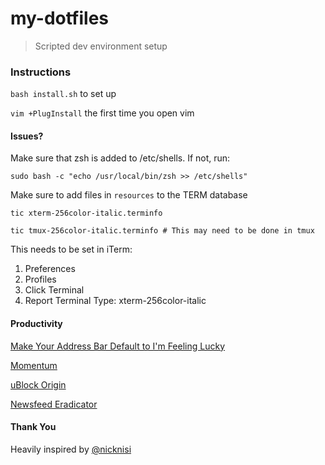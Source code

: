my-dotfiles
===========
> Scripted dev environment setup


### Instructions
`bash install.sh` to set up

`vim +PlugInstall` the first time you open vim


#### Issues?
Make sure that zsh is added to /etc/shells. If not, run:

`sudo bash -c "echo /usr/local/bin/zsh >> /etc/shells"`


Make sure to add files in `resources` to the TERM database

`tic xterm-256color-italic.terminfo`

`tic tmux-256color-italic.terminfo # This may need to be done in tmux`

This needs to be set in iTerm:

1. Preferences
2. Profiles
3. Click Terminal
4. Report Terminal Type: xterm-256color-italic



#### Productivity
[Make Your Address Bar Default to I'm Feeling Lucky](https://productforums.google.com/forum/#!topic/chrome/8FS4pYxfxj0)

[Momentum](https://chrome.google.com/webstore/detail/momentum/laookkfknpbbblfpciffpaejjkokdgca?hl=en)

[uBlock Origin](https://chrome.google.com/webstore/detail/ublock-origin/cjpalhdlnbpafiamejdnhcphjbkeiagm?hl=en)

[Newsfeed Eradicator](https://chrome.google.com/webstore/detail/news-feed-eradicator-for/fjcldmjmjhkklehbacihaiopjklihlgg?hl=en)


#### Thank You
Heavily inspired by [@nicknisi](https://github.com/nicknisi/dotfiles)
